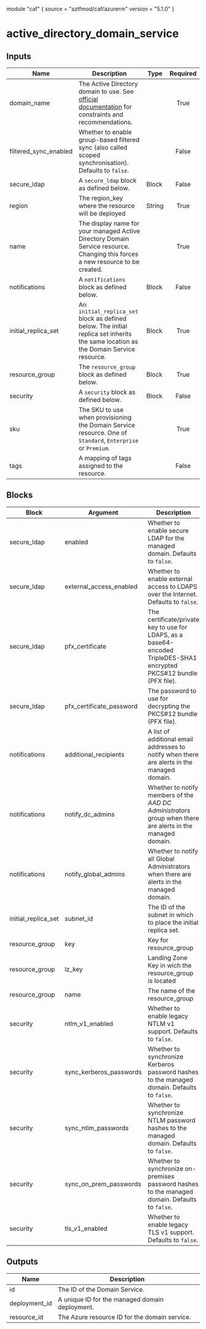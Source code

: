 module "caf" {
  source  = "aztfmod/caf/azurerm"
  version = "5.1.0"
}

# active_directory_domain_service

## Inputs
| Name | Description | Type | Required |
|------|-------------|------|:--------:|
|domain_name| The Active Directory domain to use. See [official documentation](https://docs.microsoft.com/en-us/azure/active-directory-domain-services/tutorial-create-instance#create-a-managed-domain) for constraints and recommendations.||True|
|filtered_sync_enabled|Whether to enable group-based filtered sync (also called scoped synchronisation). Defaults to `false`.||False|
|secure_ldap| A `secure_ldap` block as defined below.| Block |False|
| region |The region_key where the resource will be deployed|String|True|
|name| The display name for your managed Active Directory Domain Service resource. Changing this forces a new resource to be created.||True|
|notifications| A `notifications` block as defined below.| Block |False|
|initial_replica_set| An `initial_replica_set` block as defined below. The initial replica set inherits the same location as the Domain Service resource.| Block |True|
|resource_group|The `resource_group` block as defined below.|Block|True|
|security| A `security` block as defined below.| Block |False|
|sku| The SKU to use when provisioning the Domain Service resource. One of `Standard`, `Enterprise` or `Premium`.||True|
|tags| A mapping of tags assigned to the resource.||False|

## Blocks
| Block | Argument | Description | Required |
|-------|----------|-------------|----------|
|secure_ldap|enabled| Whether to enable secure LDAP for the managed domain. Defaults to `false`.|||True|
|secure_ldap|external_access_enabled| Whether to enable external access to LDAPS over the Internet. Defaults to `false`.|||False|
|secure_ldap|pfx_certificate| The certificate/private key to use for LDAPS, as a base64-encoded TripleDES-SHA1 encrypted PKCS#12 bundle (PFX file).|||True|
|secure_ldap|pfx_certificate_password| The password to use for decrypting the PKCS#12 bundle (PFX file).|||True|
|notifications|additional_recipients| A list of additional email addresses to notify when there are alerts in the managed domain.|||False|
|notifications|notify_dc_admins| Whether to notify members of the _AAD DC Administrators_ group when there are alerts in the managed domain.|||False|
|notifications|notify_global_admins| Whether to notify all Global Administrators when there are alerts in the managed domain.|||False|
|initial_replica_set|subnet_id| The ID of the subnet in which to place the initial replica set.|||True|
|resource_group| key | Key for  resource_group||| Required if  |
|resource_group| lz_key |Landing Zone Key in wich the resource_group is located|||True|
|resource_group| name | The name of the resource_group |||True|
|security|ntlm_v1_enabled| Whether to enable legacy NTLM v1 support. Defaults to `false`.|||False|
|security|sync_kerberos_passwords| Whether to synchronize Kerberos password hashes to the managed domain. Defaults to `false`.|||False|
|security|sync_ntlm_passwords| Whether to synchronize NTLM password hashes to the managed domain. Defaults to `false`.|||False|
|security|sync_on_prem_passwords| Whether to synchronize on-premises password hashes to the managed domain. Defaults to `false`.|||False|
|security|tls_v1_enabled| Whether to enable legacy TLS v1 support. Defaults to `false`.|||False|

## Outputs
| Name | Description |
|------|-------------|
|id|The ID of the Domain Service.|||
|deployment_id|A unique ID for the managed domain deployment.|||
|resource_id|The Azure resource ID for the domain service.|||
